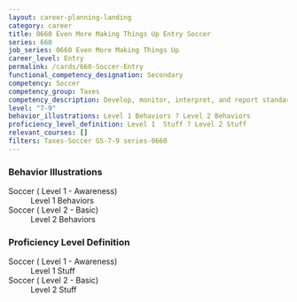 ```yaml
---
layout: career-planning-landing
category: career
title: 0660 Even More Making Things Up Entry Soccer
series: 660
job_series: 0660 Even More Making Things Up
career_level: Entry
permalink: /cards/660-Soccer-Entry
functional_competency_designation: Secondary
competency: Soccer
competency_group: Taxes
competency_description: Develop, monitor, interpret, and report standardized processes/operations to ensure transparency and compliance with financial statutory, regulatory, and leadership guidance with the intent of promoting effectiveness and accountability.
level: "7-9"
behavior_illustrations: Level 1 Behaviors ? Level 2 Behaviors
proficiency_level_definition: Level 1  Stuff ? Level 2 Stuff
relevant_courses: []
filters: Taxes-Soccer GS-7-9 series-0660
---
```


<div class="desktop:grid-col-6 margin-y-205">
  <div class="border-top-05 bg-white padding-2 shadow-5 height-full members-hover border-1px border-gray-30 border-top-orange radius-lg">
    <h3>Behavior Illustrations</h3>
    <dl class="text-base"><dt>Soccer ( Level 1 - Awareness)</dt><dd>Level 1 Behaviors</dd><dt>Soccer ( Level 2 - Basic)</dt><dd>Level 2 Behaviors</dd></dl>
  </div>
</div>
<div class="desktop:grid-col-6 margin-y-205">
  <div class="border-top-05 bg-white padding-2 shadow-5 height-full members-hover border-1px border-gray-30 border-top-orange radius-lg">
    <h3>Proficiency Level Definition</h3>
    <dl class="text-base"><dt>Soccer ( Level 1 - Awareness)</dt><dd>Level 1  Stuff</dd><dt>Soccer ( Level 2 - Basic)</dt><dd>Level 2 Stuff</dd></dl>
  </div>
</div>